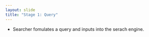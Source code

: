 ```yaml
---
layout: slide
title: "Stage 1: Query"
---
```

- Searcher fomulates a query and inputs into the serach engine.

